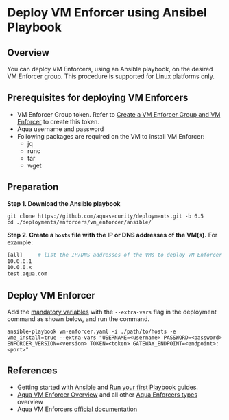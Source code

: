# Deploy VM Enforcer using Ansibel Playbook

## Overview

You can deploy VM Enforcers, using an Ansible playbook, on the desired VM Enforcer group. This procedure is supported for Linux platforms only.

## Prerequisites for deploying VM Enforcers

* VM Enforcer Group token. Refer to [Create a VM Enforcer Group and VM Enforcer](https://docs.aquasec.com/docs/create-a-vm-enforcer-group-and-vm-enforcer) to create this token.
* Aqua username and password
* Following packages are required on the VM to install VM Enforcer:
   * jq
   * runc
   * tar
   * wget

## Preparation

**Step 1. Download the Ansible playbook**

```shell
git clone https://github.com/aquasecurity/deployments.git -b 6.5
cd ./deployments/enforcers/vm_enforcer/ansible/
```

**Step 2. Create a `hosts` file with the IP or DNS addresses of the VM(s).** For example:

```bash
[all]     # list the IP/DNS addresses of the VMs to deploy VM Enforcer
10.0.0.1 
10.0.0.x
test.aqua.com
```

## Deploy VM Enforcer

Add the [mandatory variables](#mandatory-variables) with the `--extra-vars` flag in the deployment command as shown below, and run the command.

```shell
ansible-playbook vm-enforcer.yaml -i ./path/to/hosts -e vme_install=true --extra-vars "USERNAME=<username> PASSWORD=<password> ENFORCER_VERSION=<version> TOKEN=<token> GATEWAY_ENDPOINT=<endpoint>:<port>"
```

## References
* Getting started with [Ansible](https://docs.ansible.com/ansible/latest/user_guide/intro_getting_started.html) and [Run your first Playbook](https://docs.ansible.com/ansible/latest/network/getting_started/first_playbook.html) guides.
* [Aqua VM Enforcer Overview](../README.md) and all other [Aqua Enforcers types](../../README.md) overview
* Aqua VM Enforcers [official documentation](https://docs.aquasec.com/docs/vm-enforcer)